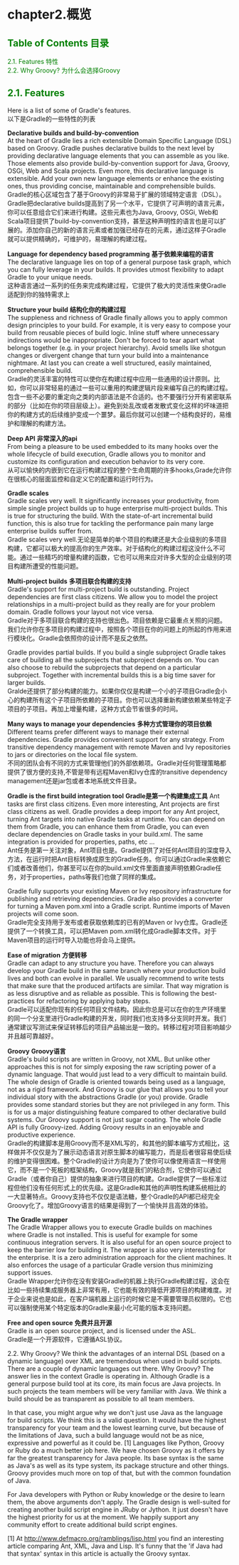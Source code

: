 # chapter2.概览
## <font color=green>Table of Contents 目录 </font>

<font color=green>2.1. Features 特性</font>  
<font color=green>2.2. Why Groovy?  为什么会选择Groovy</font>     
## <font color=green>2.1. Features</font>  
Here is a list of some of Gradle's features.   
以下是Gradle的一些特性的列表

**Declarative builds and build-by-convention**     
At the heart of Gradle lies a rich extensible Domain Specific Language (DSL) based on Groovy. Gradle pushes declarative builds to the next level by providing declarative language elements that you can assemble as you like. Those elements also provide build-by-convention support for Java, Groovy, OSGi, Web and Scala projects. Even more, this declarative language is extensible. Add your own new language elements or enhance the existing ones, thus providing concise, maintainable and comprehensible builds.   
Gradle的核心区域包含了基于Groovy的非常易于扩展的领域特定语言（DSL）。Gradle把declarative builds提高到了另一个水平，它提供了可声明的语言元素，你可以任意组合它们来进行构建。这些元素也为Java, Groovy, OSGi, Web和Scala项目提供了build-by-convention支持，甚至这种声明性的语言也是可以扩展的。添加你自己的新的语言元素或者加强已经存在的元素，通过这样子Gradle就可以提供精确的，可维护的，易理解的构建过程。

**Language for dependency based programming** **基于依赖来编程的语言**   
The declarative language lies on top of a general purpose task graph, which you can fully leverage in your builds. It provides utmost flexibility to adapt Gradle to your unique needs.   
这种语言通过一系列的任务来完成构建过程，它提供了极大的灵活性来使Gradle适配到你的独特需求上

**Structure your build** **结构化你的构建过程**   
The suppleness and richness of Gradle finally allows you to apply common design principles to your build. For example, it is very easy to compose your build from reusable pieces of build logic. Inline stuff where unnecessary indirections would be inappropriate. Don't be forced to tear apart what belongs together (e.g. in your project hierarchy). Avoid smells like shotgun changes or divergent change that turn your build into a maintenance nightmare. At last you can create a well structured, easily maintained, comprehensible build.   
Gradle的灵活丰富的特性可以使你在构建过程中应用一些通用的设计原则。比如，你可以非常轻易的通过一些可以重用的构建逻辑片段来编写自己的构建过程。包含一些不必要的重定向之类的内部语法是不合适的。也不要强行分开有紧密联系的部分（比如在你的项目层级上）。避免到处乱改或者发散式变化这样的坏味道把你的构建方式的后续维护变成一个噩梦。最后你就可以创建一个结构良好的，易维护和理解的构建方法。

**Deep API** **非常深入的api**   
From being a pleasure to be used embedded to its many hooks over the whole lifecycle of build execution, Gradle allows you to monitor and customize its configuration and execution behavior to its very core.   
从可以愉快的内嵌到它在运行构建过程的整个生命周期的许多hooks,Grade允许你在很核心的层面监控和自定义它的配置和运行时行为。

**Gradle scales**   
Gradle scales very well. It significantly increases your productivity, from simple single project builds up to huge enterprise multi-project builds. This is true for structuring the build. With the state-of-art incremental build function, this is also true for tackling the performance pain many large enterprise builds suffer from.   
Gradle scales very well.无论是简单的单个项目的构建还是大企业级别的多项目构建，它都可以极大的提高你的生产效率。对于结构化的构建过程这没什么不可能。通过一些精巧的增量构建的函数，它也可以用来应对许多大型的企业级别的项目构建所遭受的性能问题。

**Multi-project builds** **多项目联合构建的支持**   
Gradle's support for multi-project build is outstanding. Project dependencies are first class citizens. We allow you to model the project relationships in a multi-project build as they really are for your problem domain. Gradle follows your layout not vice versa.   
Gradle对于多项目联合构建的支持也很出色。项目依赖是它最重点关照的问题。我们允许你在多项目的构建过程中，按照各个项目在你的问题上的所起的作用来进行模块化。Gradle会依照你的设计而不是反之依然。

Gradle provides partial builds. If you build a single subproject Gradle takes care of building all the subprojects that subproject depends on. You can also choose to rebuild the subprojects that depend on a particular subproject. Together with incremental builds this is a big time saver for larger builds.   
Gralde还提供了部分构建的能力。如果你仅仅是构建一个小的子项目Gradle会小心的构建所有这个子项目所依赖的子项目。你也可以选择重新构建依赖某些特定子项目的子项目。再加上增量构建，这种方式会节省很多的时间。

**Many ways to manage your dependencies** **多种方式管理你的项目依赖**   
Different teams prefer different ways to manage their external dependencies. Gradle provides convenient support for any strategy. From transitive dependency management with remote Maven and Ivy repositories to jars or directories on the local file system.   
不同的团队会有不同的方式来管理他们的外部依赖项。Gradle对任何管理策略都提供了很方便的支持,不管是带有远程Maven和Ivy仓库的transitive dependency management还是jar包或者本地系统文件目录。   

**Gradle is the first build integration tool** **Gradle是第一个构建集成工具**
Ant tasks are first class citizens. Even more interesting, Ant projects are first class citizens as well. Gradle provides a deep import for any Ant project, turning Ant targets into native Gradle tasks at runtime. You can depend on them from Gradle, you can enhance them from Gradle, you can even declare dependencies on Gradle tasks in your build.xml. The same integration is provided for properties, paths, etc ...   
Ant任务是第一关注对象，Ant项目也是。Gradle提供了对任何Ant项目的深度导入方法，在运行时把Ant目标转换成原生的Gradle任务。你可以通过Gradle来依赖它们或者改善他们，你甚至可以在你的build.xml文件里面直接声明依赖Gradle任务，对于properties，paths等我们也做了同样的集成。

Gradle fully supports your existing Maven or Ivy repository infrastructure for publishing and retrieving dependencies. Gradle also provides a converter for turning a Maven pom.xml into a Gradle script. Runtime imports of Maven projects will come soon.   
Gradle完全支持用于发布或者获取依赖库的已有的Maven or Ivy仓库。Gradle还提供了一个转换工具，可以把Maven pom.xml转化成Gradle脚本文件。对于Maven项目的运行时导入功能也将会马上提供。

**Ease of migration** **方便转移**   
Gradle can adapt to any structure you have. Therefore you can always develop your Gradle build in the same branch where your production build lives and both can evolve in parallel. We usually recommend to write tests that make sure that the produced artifacts are similar. That way migration is as less disruptive and as reliable as possible. This is following the best-practices for refactoring by applying baby steps.   
Gradle可以适配你现有的任何项目文件结构。因此你总是可以在你的生产环境里的同一个分支里进行Gradle构建的开发，同时我们也支持多分支同时开发。我们通常建议写测试来保证转移后的项目产品输出是一致的。转移过程对项目影响越少并且越可靠越好。

**Groovy** **Groovy语言**   
Gradle's build scripts are written in Groovy, not XML. But unlike other approaches this is not for simply exposing the raw scripting power of a dynamic language. That would just lead to a very difficult to maintain build. The whole design of Gradle is oriented towards being used as a language, not as a rigid framework. And Groovy is our glue that allows you to tell your individual story with the abstractions Gradle (or you) provide. Gradle provides some standard stories but they are not privileged in any form. This is for us a major distinguishing feature compared to other declarative build systems. Our Groovy support is not just sugar coating. The whole Gradle API is fully Groovy-ized. Adding Groovy results in an enjoyable and productive experience.   
Gradle的构建脚本是用Groovy而不是XML写的，和其他的脚本编写方式相比，这样做并不仅仅是为了展示动态语言对原生脚本的编写能力，而是后者很容易使后续的维护变得很困难。整个Gradle的设计方向是为了使你可以像使用语言一样使用它，而不是一个死板的框架结构，Groovy就是我们的粘合剂，它使你可以通过Gradle（或者你自己）提供的抽象来进行项目的构建。Gradle提供了一些标准过程但他们没有任何形式上的优先级。这是Gradle和其他的声明性构建系统相比的一大显著特点。Groovy支持也不仅仅是语法糖，整个Gradle的API都已经完全Groovy化了。增加Groovy语言的结果是得到了一个愉快并且高效的体验。

**The Gradle wrapper**   
The Gradle Wrapper allows you to execute Gradle builds on machines where Gradle is not installed. This is useful for example for some continuous integration servers. It is also useful for an open source project to keep the barrier low for building it. The wrapper is also very interesting for the enterprise. It is a zero administration approach for the client machines. It also enforces the usage of a particular Gradle version thus minimizing support issues.   
Gradle Wrapper允许你在没有安装Gradle的机器上执行Gradle构建过程，这会在比如一些持续集成服务器上非常有用，它也能有效的降低开源项目的构建难度。对于企业来说也是如此，在客户端机器上运行的时候它是不需要管理员权限的。它也可以强制使用某个特定版本的Gradle来最小化可能的版本支持问题。

**Free and open source** **免费并且开源**   
Gradle is an open source project, and is licensed under the ASL.   
Gradle是一个开源软件，它遵循ASL协议。

2.2. Why Groovy?
We think the advantages of an internal DSL (based on a dynamic language) over XML are tremendous when used in build scripts. There are a couple of dynamic languages out there. Why Groovy? The answer lies in the context Gradle is operating in. Although Gradle is a general purpose build tool at its core, its main focus are Java projects. In such projects the team members will be very familiar with Java. We think a build should be as transparent as possible to all team members.

In that case, you might argue why we don't just use Java as the language for build scripts. We think this is a valid question. It would have the highest transparency for your team and the lowest learning curve, but because of the limitations of Java, such a build language would not be as nice, expressive and powerful as it could be. [1] Languages like Python, Groovy or Ruby do a much better job here. We have chosen Groovy as it offers by far the greatest transparency for Java people. Its base syntax is the same as Java's as well as its type system, its package structure and other things. Groovy provides much more on top of that, but with the common foundation of Java.

For Java developers with Python or Ruby knowledge or the desire to learn them, the above arguments don't apply. The Gradle design is well-suited for creating another build script engine in JRuby or Jython. It just doesn't have the highest priority for us at the moment. We happily support any community effort to create additional build script engines.


[1] At http://www.defmacro.org/ramblings/lisp.html you find an interesting article comparing Ant, XML, Java and Lisp. It's funny that the 'if Java had that syntax' syntax in this article is actually the Groovy syntax.